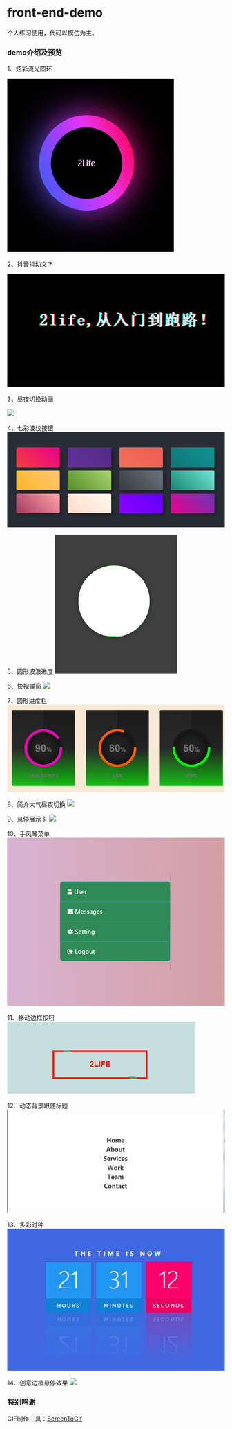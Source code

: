 # front-end-demo
个人练习使用，代码以模仿为主。

### demo介绍及预览

1、炫彩流光圆环

![](https://github.com/2lifetop/front-end-demo/blob/master/demo001/demo001.gif)

2、抖音抖动文字

![](https://github.com/2lifetop/front-end-demo/blob/master/demo002/demo002.gif)

3、昼夜切换动画

![](https://github.com/2lifetop/front-end-demo/blob/master/demo003/demo003.gif)

4、七彩波纹按钮
![](https://github.com/2lifetop/front-end-demo/blob/master/demo004/demo004.gif)

5、圆形波浪进度
![](https://github.com/2lifetop/front-end-demo/blob/master/demo005/demo005.gif)

6、快视弹窗
![](https://github.com/2lifetop/front-end-demo/blob/master/demo006/demo006.gif)

7、圆形进度栏
![](https://github.com/2lifetop/front-end-demo/blob/master/demo007/demo007.gif)

8、简介大气昼夜切换
![](https://github.com/2lifetop/front-end-demo/blob/master/demo008/demo008.gif)

9、悬停展示卡
![](https://github.com/2lifetop/front-end-demo/blob/master/demo009/demo009.gif)

10、手风琴菜单
![](https://github.com/2lifetop/front-end-demo/blob/master/demo010/demo010.gif)

11、移动边框按钮
![](https://github.com/2lifetop/front-end-demo/blob/master/demo011/demo011.gif)

12、动态背景跟随标题
![](https://github.com/2lifetop/front-end-demo/blob/master/demo012/demo012.gif)

13、多彩时钟
![](https://github.com/2lifetop/front-end-demo/blob/master/demo013/demo013.gif)

14、创意边框悬停效果
![](https://github.com/2lifetop/front-end-demo/blob/master/demo013/demo014.gif)
### 特别鸣谢
GIF制作工具：[ScreenToGif](https://github.com/NickeManarin/ScreenToGif/)
